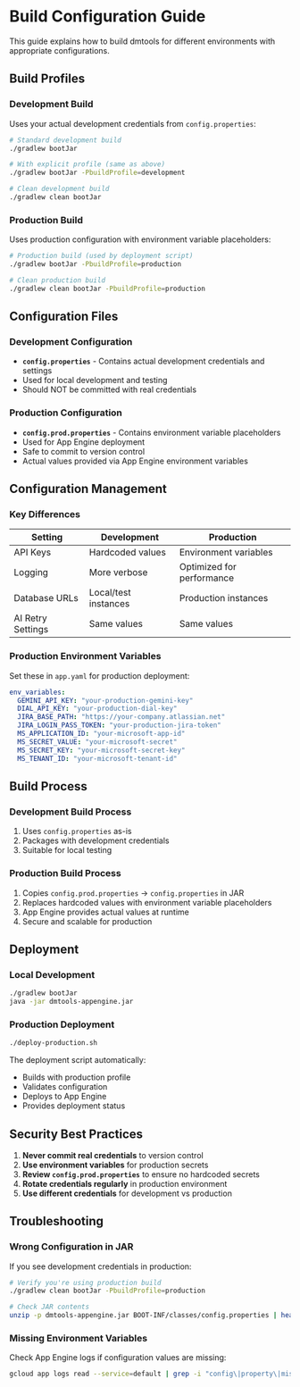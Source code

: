 # Build Configuration Guide

This guide explains how to build dmtools for different environments with appropriate configurations.

## Build Profiles

### Development Build
Uses your actual development credentials from `config.properties`:

```bash
# Standard development build
./gradlew bootJar

# With explicit profile (same as above)
./gradlew bootJar -PbuildProfile=development

# Clean development build  
./gradlew clean bootJar
```

### Production Build
Uses production configuration with environment variable placeholders:

```bash
# Production build (used by deployment script)
./gradlew bootJar -PbuildProfile=production

# Clean production build
./gradlew clean bootJar -PbuildProfile=production
```

## Configuration Files

### Development Configuration
- **`config.properties`** - Contains actual development credentials and settings
- Used for local development and testing
- Should NOT be committed with real credentials

### Production Configuration  
- **`config.prod.properties`** - Contains environment variable placeholders
- Used for App Engine deployment
- Safe to commit to version control
- Actual values provided via App Engine environment variables

## Configuration Management

### Key Differences

| Setting | Development | Production |
|---------|-------------|------------|
| API Keys | Hardcoded values | Environment variables |
| Logging | More verbose | Optimized for performance |
| Database URLs | Local/test instances | Production instances |
| AI Retry Settings | Same values | Same values |

### Production Environment Variables

Set these in `app.yaml` for production deployment:

```yaml
env_variables:
  GEMINI_API_KEY: "your-production-gemini-key"
  DIAL_API_KEY: "your-production-dial-key"  
  JIRA_BASE_PATH: "https://your-company.atlassian.net"
  JIRA_LOGIN_PASS_TOKEN: "your-production-jira-token"
  MS_APPLICATION_ID: "your-microsoft-app-id"
  MS_SECRET_VALUE: "your-microsoft-secret"
  MS_SECRET_KEY: "your-microsoft-secret-key"
  MS_TENANT_ID: "your-microsoft-tenant-id"
```

## Build Process

### Development Build Process
1. Uses `config.properties` as-is
2. Packages with development credentials
3. Suitable for local testing

### Production Build Process  
1. Copies `config.prod.properties` → `config.properties` in JAR
2. Replaces hardcoded values with environment variable placeholders
3. App Engine provides actual values at runtime
4. Secure and scalable for production

## Deployment

### Local Development
```bash
./gradlew bootJar
java -jar dmtools-appengine.jar
```

### Production Deployment
```bash
./deploy-production.sh
```

The deployment script automatically:
- Builds with production profile
- Validates configuration
- Deploys to App Engine
- Provides deployment status

## Security Best Practices

1. **Never commit real credentials** to version control
2. **Use environment variables** for production secrets
3. **Review `config.prod.properties`** to ensure no hardcoded secrets
4. **Rotate credentials regularly** in production environment
5. **Use different credentials** for development vs production

## Troubleshooting

### Wrong Configuration in JAR
If you see development credentials in production:
```bash
# Verify you're using production build
./gradlew clean bootJar -PbuildProfile=production

# Check JAR contents
unzip -p dmtools-appengine.jar BOOT-INF/classes/config.properties | head -10
```

### Missing Environment Variables
Check App Engine logs if configuration values are missing:
```bash
gcloud app logs read --service=default | grep -i "config\|property\|missing"
``` 